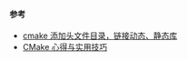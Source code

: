 

#### 参考
- [cmake 添加头文件目录，链接动态、静态库](https://www.cnblogs.com/binbinjx/p/5626916.html)
- [CMake 心得与实用技巧](https://zhuanlan.zhihu.com/p/429404175)
